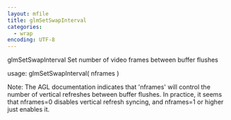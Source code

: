 ```yaml
---
layout: mfile
title: glmSetSwapInterval
categories:
  - wrap
encoding: UTF-8
---
```


glmSetSwapInterval  Set number of video frames between buffer flushes

usage:  glmSetSwapInterval( nframes )

Note:  The AGL documentation indicates that 'nframes' will control the
number of vertical refreshes between buffer flushes.  In practice, it seems
that nframes=0 disables vertical refresh syncing, and nframes=1 or higher
just enables it.